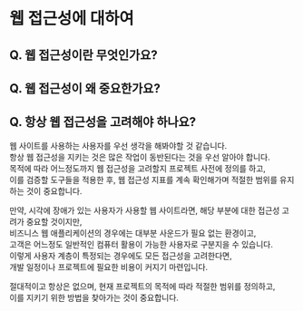 # 웹 접근성에 대하여

## Q. 웹 접근성이란 무엇인가요?

## Q. 웹 접근성이 왜 중요한가요?


## Q. 항상 웹 접근성을 고려해야 하나요?

웹 사이트를 사용하는 사용자를 우선 생각을 해봐야할 것 같습니다.\
항상 웹 접근성을 지키는 것은 많은 작업이 동반된다는 것을 우선 알아야 합니다.\
목적에 따라 어느정도까지 웹 접근성을 고려할지 프로젝트 사전에 정의를 하고,\
이를 검증할 도구들을 적용한 후, 웹 접근성 지표를 계속 확인해가며 적절한 범위를 유지하는 것이 중요합니다.

만약, 시각에 장애가 있는 사용자가 사용할 웹 사이트라면, 해당 부분에 대한 접근성 고려가 중요할 것이지만,\
비즈니스 웹 애플리케이션의 경우에는 대부분 사운드가 필요 없는 환경이고,\
고객은 어느정도 일반적인 컴퓨터 활용이 가능한 사용자로 구분지을 수 있습니다.\
이렇게 사용자 계층이 특정되는 경우에도 모든 접근성을 고려한다면,\
개발 일정이나 프로젝트에 필요한 비용이 커지기 마련입니다.

절대적이고 항상은 없으며, 현재 프로젝트의 목적에 따라 적절한 범위를 정의하고,\
이를 지키기 위한 방법을 찾아가는 것이 중요합니다.
